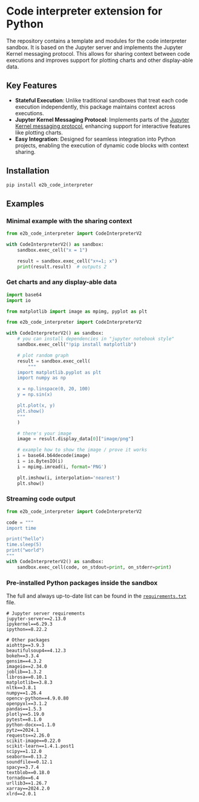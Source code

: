 # Code interpreter extension for Python

The repository contains a template and modules for the code interpreter sandbox. It is based on the Jupyter server and implements the Jupyter Kernel messaging protocol. This allows for sharing context between code executions and improves support for plotting charts and other display-able data.

## Key Features

- **Stateful Execution**: Unlike traditional sandboxes that treat each code execution independently, this package maintains context across executions.
- **Jupyter Kernel Messaging Protocol**: Implements parts of the [Jupyter Kernel messaging protocol](https://jupyter-client.readthedocs.io/en/latest/messaging.html), enhancing support for interactive features like plotting charts.
- **Easy Integration**: Designed for seamless integration into Python projects, enabling the execution of dynamic code blocks with context sharing.

## Installation

```sh
pip install e2b_code_interpreter
```

## Examples

### Minimal example with the sharing context

```python
from e2b_code_interpreter import CodeInterpreterV2

with CodeInterpreterV2() as sandbox:
    sandbox.exec_cell("x = 1")

    result = sandbox.exec_cell("x+=1; x")
    print(result.result)  # outputs 2

```

### Get charts and any display-able data

```python
import base64
import io

from matplotlib import image as mpimg, pyplot as plt

from e2b_code_interpreter import CodeInterpreterV2

with CodeInterpreterV2() as sandbox:
    # you can install dependencies in "jupyter notebook style"
    sandbox.exec_cell("!pip install matplotlib")

    # plot random graph
    result = sandbox.exec_cell(
        """
    import matplotlib.pyplot as plt
    import numpy as np

    x = np.linspace(0, 20, 100)
    y = np.sin(x)

    plt.plot(x, y)
    plt.show()
    """
    )

    # there's your image
    image = result.display_data[0]["image/png"]

    # example how to show the image / prove it works
    i = base64.b64decode(image)
    i = io.BytesIO(i)
    i = mpimg.imread(i, format='PNG')

    plt.imshow(i, interpolation='nearest')
    plt.show()
```

### Streaming code output

```python
from e2b_code_interpreter import CodeInterpreterV2

code = """
import time

print("hello")
time.sleep(5)
print("world")
"""
with CodeInterpreterV2() as sandbox:
    sandbox.exec_cell(code, on_stdout=print, on_stderr=print)
```

### Pre-installed Python packages inside the sandbox

The full and always up-to-date list can be found in the [`requirements.txt`](https://github.com/e2b-dev/E2B/blob/stateful-code-interpreter/sandboxes/code-interpreter-stateful/requirements.txt) file.

```text
# Jupyter server requirements
jupyter-server==2.13.0
ipykernel==6.29.3
ipython==8.22.2

# Other packages
aiohttp==3.9.3
beautifulsoup4==4.12.3
bokeh==3.3.4
gensim==4.3.2
imageio==2.34.0
joblib==1.3.2
librosa==0.10.1
matplotlib==3.8.3
nltk==3.8.1
numpy==1.26.4
opencv-python==4.9.0.80
openpyxl==3.1.2
pandas==1.5.3
plotly==5.19.0
pytest==8.1.0
python-docx==1.1.0
pytz==2024.1
requests==2.26.0
scikit-image==0.22.0
scikit-learn==1.4.1.post1
scipy==1.12.0
seaborn==0.13.2
soundfile==0.12.1
spacy==3.7.4
textblob==0.18.0
tornado==6.4
urllib3==1.26.7
xarray==2024.2.0
xlrd==2.0.1
```
